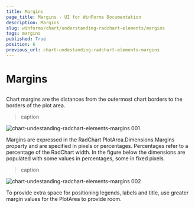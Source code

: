 ```yaml
---
title: Margins
page_title: Margins - UI for WinForms Documentation
description: Margins
slug: winforms/chart/understanding-radchart-elements/margins
tags: margins
published: True
position: 6
previous_url: chart-undestanding-radchart-elements-margins
---
```


# Margins



## 

Chart margins are the distances from the outermost chart borders to the borders of the plot area.
>caption 

![chart-undestanding-radchart-elements-margins 001](images/chart-undestanding-radchart-elements-margins001.png)



Margins are expressed in the RadChart PlotArea.Dimensions.Margins property and are specified in pixels or percentages. Percentages refer to a percentage of the RadChart width. In the figure below the dimensions are populated with some values in percentages, some in fixed pixels. 
>caption 

![chart-undestanding-radchart-elements-margins 002](images/chart-undestanding-radchart-elements-margins002.png)

To provide extra space for positioning legends, labels and title, use greater margin values for the PlotArea to provide room.
